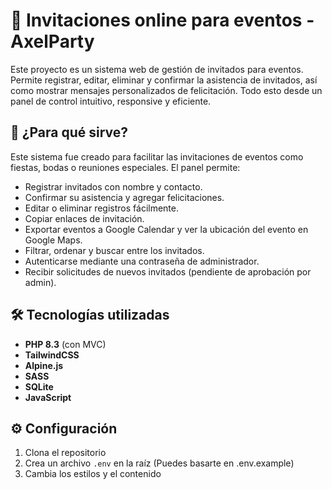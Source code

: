 # 🎉 Invitaciones online para eventos - AxelParty

Este proyecto es un sistema web de gestión de invitados para eventos. Permite registrar, editar, eliminar y confirmar la asistencia de invitados, así como mostrar mensajes personalizados de felicitación. Todo esto desde un panel de control intuitivo, responsive y eficiente.

## 🚀 ¿Para qué sirve?

Este sistema fue creado para facilitar las invitaciones de eventos como fiestas, bodas o reuniones especiales. El panel permite:

- Registrar invitados con nombre y contacto.
- Confirmar su asistencia y agregar felicitaciones.
- Editar o eliminar registros fácilmente.
- Copiar enlaces de invitación.
- Exportar eventos a Google Calendar y ver la ubicación del evento en Google Maps.
- Filtrar, ordenar y buscar entre los invitados.
- Autenticarse mediante una contraseña de administrador.
- Recibir solicitudes de nuevos invitados (pendiente de aprobación por admin).

## 🛠 Tecnologías utilizadas

- **PHP 8.3** (con MVC)  
- **TailwindCSS**  
- **Alpine.js**  
- **SASS** 
- **SQLite**
- **JavaScript**

## ⚙️ Configuración

1. Clona el repositorio
2. Crea un archivo `.env` en la raíz (Puedes basarte en .env.example)
3. Cambia los estilos y el contenido